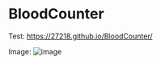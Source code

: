 # BloodCounter

Test: https://27218.github.io/BloodCounter/

Image: ![image](https://github.com/27218/BloodCounter/assets/150199797/84dbd377-6ea2-4508-8177-3bb2856dbef5)
